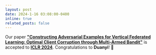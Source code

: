 ```yaml
---
layout: post
date: 2024-1-16 03:08:00-0400
inline: true
related_posts: false
---
```


Our paper [**"Constructing Adversarial Examples for Vertical Federated Learning: Optimal Client Corruption through Multi-Armed Bandit"**](https://openreview.net/forum?id=m52uU0dVbH) is accepted to [**ICLR 2024**](https://iclr.cc/Downloads/2024). Congratulations to **Duanyi**! :rocket: